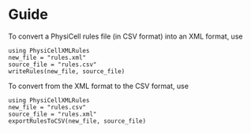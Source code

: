 # Guide

To convert a PhysiCell rules file (in CSV format) into an XML format, use
```
using PhysiCellXMLRules
new_file = "rules.xml"
source_file = "rules.csv"
writeRules(new_file, source_file)
```

To convert from the XML format to the CSV format, use
```
using PhysiCellXMLRules
new_file = "rules.csv"
source_file = "rules.xml"
exportRulesToCSV(new_file, source_file)
```